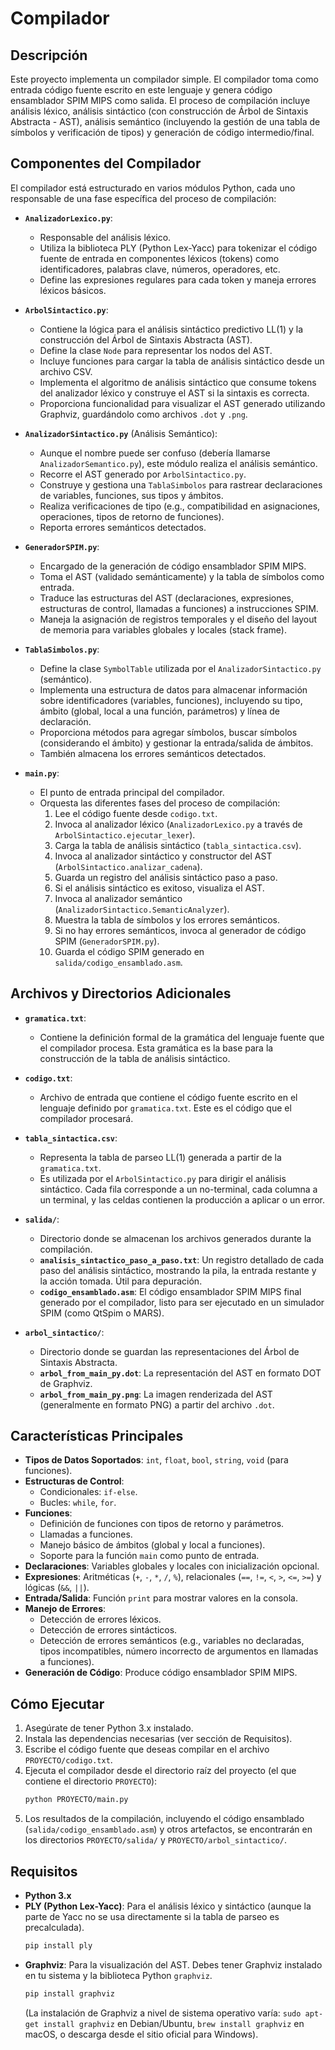 # Compilador

## Descripción

Este proyecto implementa un compilador simple. El compilador toma como entrada código fuente escrito en este lenguaje y genera código ensamblador SPIM MIPS como salida. El proceso de compilación incluye análisis léxico, análisis sintáctico (con construcción de Árbol de Sintaxis Abstracta - AST), análisis semántico (incluyendo la gestión de una tabla de símbolos y verificación de tipos) y generación de código intermedio/final.

## Componentes del Compilador

El compilador está estructurado en varios módulos Python, cada uno responsable de una fase específica del proceso de compilación:

-   **`AnalizadorLexico.py`**:
    -   Responsable del análisis léxico.
    -   Utiliza la biblioteca PLY (Python Lex-Yacc) para tokenizar el código fuente de entrada en componentes léxicos (tokens) como identificadores, palabras clave, números, operadores, etc.
    -   Define las expresiones regulares para cada token y maneja errores léxicos básicos.

-   **`ArbolSintactico.py`**:
    -   Contiene la lógica para el análisis sintáctico predictivo LL(1) y la construcción del Árbol de Sintaxis Abstracta (AST).
    -   Define la clase `Node` para representar los nodos del AST.
    -   Incluye funciones para cargar la tabla de análisis sintáctico desde un archivo CSV.
    -   Implementa el algoritmo de análisis sintáctico que consume tokens del analizador léxico y construye el AST si la sintaxis es correcta.
    -   Proporciona funcionalidad para visualizar el AST generado utilizando Graphviz, guardándolo como archivos `.dot` y `.png`.

-   **`AnalizadorSintactico.py`** (Análisis Semántico):
    -   Aunque el nombre puede ser confuso (debería llamarse `AnalizadorSemantico.py`), este módulo realiza el análisis semántico.
    -   Recorre el AST generado por `ArbolSintactico.py`.
    -   Construye y gestiona una `TablaSimbolos` para rastrear declaraciones de variables, funciones, sus tipos y ámbitos.
    -   Realiza verificaciones de tipo (e.g., compatibilidad en asignaciones, operaciones, tipos de retorno de funciones).
    -   Reporta errores semánticos detectados.

-   **`GeneradorSPIM.py`**:
    -   Encargado de la generación de código ensamblador SPIM MIPS.
    -   Toma el AST (validado semánticamente) y la tabla de símbolos como entrada.
    -   Traduce las estructuras del AST (declaraciones, expresiones, estructuras de control, llamadas a funciones) a instrucciones SPIM.
    -   Maneja la asignación de registros temporales y el diseño del layout de memoria para variables globales y locales (stack frame).

-   **`TablaSimbolos.py`**:
    -   Define la clase `SymbolTable` utilizada por el `AnalizadorSintactico.py` (semántico).
    -   Implementa una estructura de datos para almacenar información sobre identificadores (variables, funciones), incluyendo su tipo, ámbito (global, local a una función, parámetros) y línea de declaración.
    -   Proporciona métodos para agregar símbolos, buscar símbolos (considerando el ámbito) y gestionar la entrada/salida de ámbitos.
    -   También almacena los errores semánticos detectados.

-   **`main.py`**:
    -   El punto de entrada principal del compilador.
    -   Orquesta las diferentes fases del proceso de compilación:
        1.  Lee el código fuente desde `codigo.txt`.
        2.  Invoca al analizador léxico (`AnalizadorLexico.py` a través de `ArbolSintactico.ejecutar_lexer`).
        3.  Carga la tabla de análisis sintáctico (`tabla_sintactica.csv`).
        4.  Invoca al analizador sintáctico y constructor del AST (`ArbolSintactico.analizar_cadena`).
        5.  Guarda un registro del análisis sintáctico paso a paso.
        6.  Si el análisis sintáctico es exitoso, visualiza el AST.
        7.  Invoca al analizador semántico (`AnalizadorSintactico.SemanticAnalyzer`).
        8.  Muestra la tabla de símbolos y los errores semánticos.
        9.  Si no hay errores semánticos, invoca al generador de código SPIM (`GeneradorSPIM.py`).
        10. Guarda el código SPIM generado en `salida/codigo_ensamblado.asm`.

## Archivos y Directorios Adicionales

-   **`gramatica.txt`**:
    -   Contiene la definición formal de la gramática del lenguaje fuente que el compilador procesa. Esta gramática es la base para la construcción de la tabla de análisis sintáctico.

-   **`codigo.txt`**:
    -   Archivo de entrada que contiene el código fuente escrito en el lenguaje definido por `gramatica.txt`. Este es el código que el compilador procesará.

-   **`tabla_sintactica.csv`**:
    -   Representa la tabla de parseo LL(1) generada a partir de la `gramatica.txt`.
    -   Es utilizada por el `ArbolSintactico.py` para dirigir el análisis sintáctico. Cada fila corresponde a un no-terminal, cada columna a un terminal, y las celdas contienen la producción a aplicar o un error.

-   **`salida/`**:
    -   Directorio donde se almacenan los archivos generados durante la compilación.
    -   **`analisis_sintactico_paso_a_paso.txt`**: Un registro detallado de cada paso del análisis sintáctico, mostrando la pila, la entrada restante y la acción tomada. Útil para depuración.
    -   **`codigo_ensamblado.asm`**: El código ensamblador SPIM MIPS final generado por el compilador, listo para ser ejecutado en un simulador SPIM (como QtSpim o MARS).

-   **`arbol_sintactico/`**:
    -   Directorio donde se guardan las representaciones del Árbol de Sintaxis Abstracta.
    -   **`arbol_from_main_py.dot`**: La representación del AST en formato DOT de Graphviz.
    -   **`arbol_from_main_py.png`**: La imagen renderizada del AST (generalmente en formato PNG) a partir del archivo `.dot`.

## Características Principales

-   **Tipos de Datos Soportados**: `int`, `float`, `bool`, `string`, `void` (para funciones).
-   **Estructuras de Control**:
    -   Condicionales: `if-else`.
    -   Bucles: `while`, `for`.
-   **Funciones**:
    -   Definición de funciones con tipos de retorno y parámetros.
    -   Llamadas a funciones.
    -   Manejo básico de ámbitos (global y local a funciones).
    -   Soporte para la función `main` como punto de entrada.
-   **Declaraciones**: Variables globales y locales con inicialización opcional.
-   **Expresiones**: Aritméticas (`+`, `-`, `*`, `/`, `%`), relacionales (`==`, `!=`, `<`, `>`, `<=`, `>=`) y lógicas (`&&`, `||`).
-   **Entrada/Salida**: Función `print` para mostrar valores en la consola.
-   **Manejo de Errores**:
    -   Detección de errores léxicos.
    -   Detección de errores sintácticos.
    -   Detección de errores semánticos (e.g., variables no declaradas, tipos incompatibles, número incorrecto de argumentos en llamadas a funciones).
-   **Generación de Código**: Produce código ensamblador SPIM MIPS.

## Cómo Ejecutar

1.  Asegúrate de tener Python 3.x instalado.
2.  Instala las dependencias necesarias (ver sección de Requisitos).
3.  Escribe el código fuente que deseas compilar en el archivo `PROYECTO/codigo.txt`.
4.  Ejecuta el compilador desde el directorio raíz del proyecto (el que contiene el directorio `PROYECTO`):
    ```bash
    python PROYECTO/main.py
    ```
5.  Los resultados de la compilación, incluyendo el código ensamblado (`salida/codigo_ensamblado.asm`) y otros artefactos, se encontrarán en los directorios `PROYECTO/salida/` y `PROYECTO/arbol_sintactico/`.

## Requisitos

-   **Python 3.x**
-   **PLY (Python Lex-Yacc)**: Para el análisis léxico y sintáctico (aunque la parte de Yacc no se usa directamente si la tabla de parseo es precalculada).
    ```bash
    pip install ply
    ```
-   **Graphviz**: Para la visualización del AST. Debes tener Graphviz instalado en tu sistema y la biblioteca Python `graphviz`.
    ```bash
    pip install graphviz
    ```
    (La instalación de Graphviz a nivel de sistema operativo varía: `sudo apt-get install graphviz` en Debian/Ubuntu, `brew install graphviz` en macOS, o descarga desde el sitio oficial para Windows).
```
